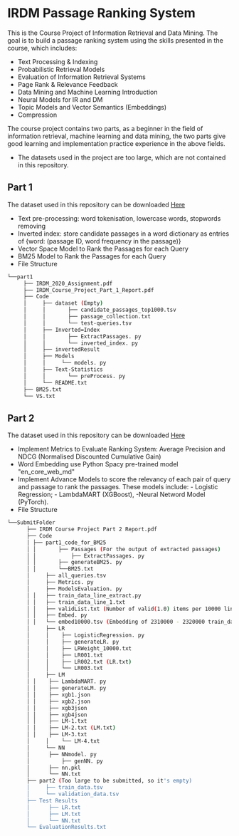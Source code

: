 ﻿# IRDM Passage Ranking System
This is the Course Project of Information Retrieval and Data Mining. The goal is to build a passage ranking system using the skills presented in the course, which includes:
+ Text Processing & Indexing
+ Probabilistic Retrieval Models
+ Evaluation of Information Retrieval Systems
+ Page Rank & Relevance Feedback
+ Data Mining and Machine Learning Introduction
+ Neural Models for IR and DM
+ Topic Models and Vector Semantics (Embeddings)
+ Compression

The  course project contains two parts, as a beginner in the field of information retrieval, machine learning and data mining, the two parts give good learning and implementation practice experience in the above fields. 
+ The datasets used in the project are too large, which are not contained in this repository. 
## Part 1
The dataset used in this repository can be downloaded [Here](https://drive.google.com/file/d/1eKDfmDZoVuDADcR_HGMHMnjNJHDrXUs9/view)
+ Text pre-processing: word tokenisation, lowercase words, stopwords removing 
+ Inverted index:  store candidate passages in a word dictionary as entries of {word: (passage ID, word frequency in the passage)} 
+ Vector Space Model to Rank the Passages for each Query
+ BM25 Model to Rank the Passages for each Query
+ File Structure
``` bash
└──part1
	 ├── IRDM_2020_Assignment.pdf
	 ├── IRDM_Course_Project_Part_1_Report.pdf
	 ├── Code	  
	 │     ├── dataset (Empty)
	 │     │	   ├── candidate_passages_top1000.tsv
	 │     │	   ├── passage_collection.txt
	 │     │	   └── test-queries.tsv
	 │     ├── Inverted=Index
	 │     │	   ├── ExtractPassages. py
	 │     │	   └── inverted_index. py
	 │     ├── invertedResult
	 │     ├── Models
	 │     │     └── models. py
	 │     ├── Text-Statistics
	 │     │	   └── preProcess. py
	 │     └── README.txt
	 ├── BM25.txt
	 └── VS.txt
```
## Part 2
The dataset used in this repository can be downloaded [Here](https://drive.google.com/file/d/1npkPA-BdiGELHfBrUOcpqumjbQTspg9p/view)
+ Implement Metrics to Evaluate Ranking System: Average Precision and NDCG (Normalised Discounted Cumulative Gain)
+ Word Embedding use Python Spacy pre-trained model "en_core_web_md"
+ Implement Advance Models to score the relevancy of each pair of query and passage to rank the passages. These models include: - Logistic Regression; - LambdaMART (XGBoost), -Neural Netword Model (PyTorch).
+ File Structure
``` bash
└──SubmitFolder
	  ├── IRDM Course Project Part 2 Report.pdf
	  ├── Code
	  │	├── part1_code_for_BM25
	  │	│  	    ├── Passages (For the output of extracted passages)
	  │	│           ├── ExtractPassages. py
	  │	│	    ├── generateBM25. py
	  │	│	    └──BM25.txt
	  │     ├── all_queries.tsv
	  │     ├── Metrics. py
	  │     ├── ModelsEvaluation. py
	  │	│	├── train_data_line_extract.py
	  │	│	├── train_data_line_1.txt
	  │	│	├── validList.txt (Number of valid(1.0) items per 10000 lines)
	  │	│	├── Embed. py
	  │	│	└── embed10000.tsv (Embedding of 2310000 - 2320000 train_data)[Generate from Embed. py]
	  │     ├── LR
	  │    	│    ├── LogisticRegression. py
	  │     │    ├── generateLR. py
	  │     │    ├── LRWeight_10000.txt
	  │     │    ├── LR001.txt
	  │     │    ├── LR002.txt (LR.txt)
	  │     │    └── LR003.txt
	  │     ├── LM
	  │	│    ├── LambdaMART. py
	  │	│    ├── generateLM. py
	  │	│    ├── xgb1.json
	  │	│    ├── xgb2.json
	  │	│    ├── xgb3json
	  │	│    ├── xgb4json
	  │	│    ├── LM-1.txt
	  │	│    ├── LM-2.txt (LM.txt)
	  │	│    ├── LM-3.txt
	  │     │    └── LM-4.txt 
	  │     └── NN
	  │	     ├── NNmodel. py
	  │    	     ├── genNN. py
	  │	     ├── nn.pkl
	  │	     └── NN.txt
	  ├── part2 (Too large to be submitted, so it's empty)
	  │     ├── train_data.tsv
	  │     └── validation_data.tsv
	  ├── Test Results				 
	  │	     ├── LR.txt
	  │	     ├── LM.txt
	  │	     └── NN.txt
	  └── EvaluationResults.txt

```

